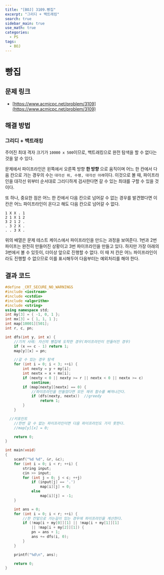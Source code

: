 ```yaml
---
title: "[BOJ] 3109.빵집"
excerpt: "그리디 + 백트래킹"
search: true
sidebar_main: true
use_math: true
categories:
  - PS
tags:
  - BOJ
---
```


# 빵집

## 문제 링크
- [https://www.acmicpc.net/problem/3109](https://www.acmicpc.net/problem/3109)

## 해결 방법
### 그리디 + 백트래킹
주어진 최대 격자 크기가 ```10000 x 500```이므로, 백트래킹으로 완전 탐색을 할 수 없다는 것을 알 수 있다.

문제에서 파이프라인은 왼쪽에서 오른쪽 방향 **한 방향** 으로 움직이며 어느 한 칸에서 다음 칸으로 가는 경우의 수는 ```대각선 위, 수평, 대각선 아래```이다. 이것으로 볼 때, 파이프라인을 대각선 위부터 순서대로 그리디하게 검사한다면 갈 수 있는 최대를 구할 수 있을 것이다.

또 하나, 중요한 점은 어느 한 칸에서 다음 칸으로 넘어갈 수 없는 경우를 발견했다면 이 칸은 어느 파이프라인이 온다고 해도 다음 칸으로 넘어갈 수 없다.

```
1 X X . 1
2 1 X 1 2
3 2 1 2 .
. 3 2 X .
. . 3 X .
```

위의 배열은 문제 테스트 케이스에서 파이프라인을 만드는 과정을 보여준다. 1번과 2번 파이프는 완전히 만들어진 상황이고 3번 파이프라인을 만들고 있다. 하지만 가장 아래의 3번에서 볼 수 있듯이, 더이상 앞으로 진행할 수 없다. 이 때 저 칸은 어느 파이프라인이라도 진행할 수 없으므로 이를 표시해두어 다음부터는 예외처리를 해야 한다.

## 결과 코드

```cpp
#define _CRT_SECURE_NO_WARNINGS
#include <iostream>
#include <cstdio>
#include <algorithm>
#include <string>
using namespace std;
int my[3] = { -1, 0, 1 };
int mx[3] = { 1, 1, 1 };
int map[10001][501];
int r, c, pn;

int dfs(int y, int x) {
	//기저 사례: 자신의 빵집에 도착한 경우(파이프라인이 만들어진 경우)
	if (x == c - 1) return 1;
	map[y][x] = pn;

	//갈 수 있는 경우 탐색
	for (int i = 0; i < 3; ++i) {
		int nexty = y + my[i];
		int nextx = x + mx[i];
		if (nexty < 0 || nexty >= r || nextx < 0 || nextx >= c)
			continue;
		if (map[nexty][nextx] == 0) {
			//파이프라인을 만들었다면 모든 재귀 함수를 빠져나간다.
			if (dfs(nexty, nextx))  //greedy
				return 1;
		}
	}

  //키포인트
	//한번 갈 수 없는 파이프라인이면 다음 파이프라인도 가지 못한다.
	//map[y][x] = 0;

	return 0;
}

int main(void)
{
	scanf("%d %d", &r, &c);
	for (int i = 0; i < r; ++i) {
		string input;
		cin >> input;
		for (int j = 0; j < c; ++j)
			if (input[j] == '.')
				map[i][j] = 0;
			else
				map[i][j] = -1;
	}

	int ans = 0;
	for (int i = 0; i < r; ++i) {
		//한 칸앞으로 가는길이 있는 경우에 파이프라인을 계산한다.
		if (!map[i + my[0]][1] || !map[i + my[1]][1]
			|| !map[i + my[2]][1]) {
			pn = ans + 1;
			ans += dfs(i, 0);
		}
	}

	printf("%d\n", ans);

	return 0;
}
```
